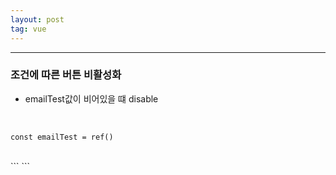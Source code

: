 ```yaml
---
layout: post
tag: vue
---
```

***
### 조건에 따른 버튼 비활성화

- emailTest값이 비어있을 떄 disable  

<br>

```
const emailTest = ref()
```
<br>
```
<q-btn
	v-bind:disable="emailTest == ''"
>
</q-btn>
```